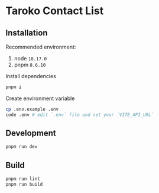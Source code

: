 # Taroko Contact List


## Installation

Recommended environment:

1. node `18.17.0`
2. pnpm `8.6.10`

Install dependencies

```sh
pnpm i
```

Create environment variable

```sh
cp .env.example .env
code .env # edit `.env` file and set your `VITE_API_URL`
```

## Development

```sh
pnpm run dev
```

## Build

```sh
pnpm run lint
pnpm run build
```
